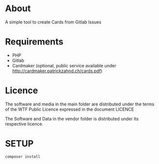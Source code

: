 # About
A simple tool to create Cards from Gitlab Issues

# Requirements
- PHP
- Gitlab
- Cardmaker (optional, public service available under http://cardmaker.patrickzahnd.ch/cards.pdf)

# Licence
The software and media in the main folder are distributed under the terms of the WTF Public Licence expressed in the document LICENCE

The Software and Data in the vendor folder is distributed under its respective licence.

# SETUP

```sh
composer install
```